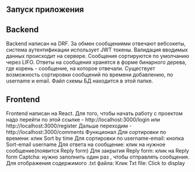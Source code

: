## Запуск приложения



## Backend
Backend написан на DRF. За обмен сообщениями отвечают вебсокеты, система 
аутентификации использует JWT токены. Валидация вводимых данных происходит на сервере.
Сообщения сортируются по умолчанию через LIFO. Ответы на сообщения хранятся в форме бинарного дерева, где корень - сообщение, на которое отвечали. Существует возможность сортировки сообщений по времени добавлению, по username и email. Файл схемы БД находится в этой папке.
## Frontend
Frontend написан на React. 
Для того, чтобы начать работу с проектом надо перейти
по этой ссылке - http://localhost:3000/login или http://localhost:3000/register
Дальше переходим - http://localhost:3000/comments
Функционал 
Для сортировки по времени: клик Sort by time
Для сортировки по username-email: кнопка Sort-email username
Для ответа на сообщение: клик на нужное сообщение(появится Reply form)
Для закрытия Reply form: клик на Reply form
Captcha: нужно заполнить один раз , чтобы отправлять сообщения.
Для отображения содержимого .txt файла: Клик Txt file: Click to display
